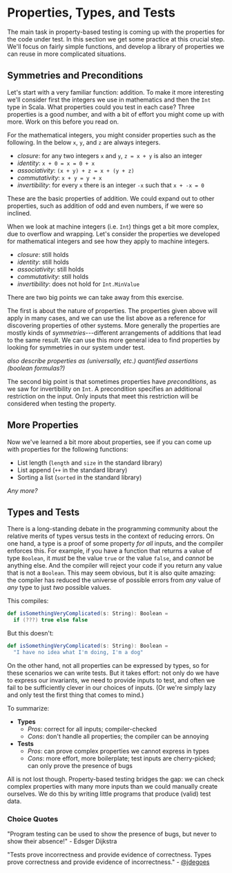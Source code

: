 # Properties, Types, and Tests

The main task in property-based testing is coming up with the properties for the code under test. In this section we get some practice at this crucial step. We'll focus on fairly simple functions, and develop a library of properties we can reuse in more complicated situations.

## Symmetries and Preconditions

Let's start with a very familiar function: addition. To make it more interesting we'll consider first the integers we use in mathematics and then the `Int` type in Scala. What properties could you test in each case? Three properties is a good number, and with a bit of effort you might come up with more. Work on this before you read on.

For the mathematical integers, you might consider properties such as the following. In the below `x`, `y`, and `z` are always integers.

- *closure*: for any two integers `x` and `y`, `z = x + y` is also an integer
- *identity*: `x + 0 = x = 0 + x`
- *associativity*: `(x + y) + z = x + (y + z)`
- *commutativity*: `x + y = y + x`
- *invertibility*: for every `x` there is an integer `-x` such that `x + -x = 0`

These are the basic properties of addition. We could expand out to other properties, such as addition of odd and even numbers, if we were so inclined.

When we look at machine integers (i.e. `Int`) things get a bit more complex, due to overflow and wrapping. Let's consider the properties we developed for mathematical integers and see how they apply to machine integers.

- *closure*: still holds
- *identity*: still holds
- *associativity*: still holds
- *commutativity*: still holds
- *invertibility*: does not hold for `Int.MinValue`

There are two big points we can take away from this exercise. 

The first is about the nature of properties. The properties given above will apply in many cases, and we can use the list above as a reference for discovering properties of other systems. More generally the properties are mostly kinds of *symmetries*---different arrangements of additions that lead to the same result. We can use this more general idea to find properties by looking for symmetries in our system under test.

*also describe properties as (universally, etc.) quantified assertions (boolean formulas?)*

The second big point is that sometimes properties have *preconditions*, as we saw for invertibility on `Int`. A precondition specifies an additional restriction on the input. Only inputs that meet this restriction will be considered when testing the property.

## More Properties

Now we've learned a bit more about properties, see if you can come up with properties for the following functions:

- List length (`length` and `size` in the standard library)
- List append (`++` in the standard library)
- Sorting a list (`sorted` in the standard library)

_Any more?_


## Types and Tests

There is a long-standing debate in the programming community about the
relative merits of types versus tests in the context of reducing errors. On
one hand, a type is a proof of some property *for all* inputs, and the compiler
enforces this. For example, if you have a function that returns a value
of type `Boolean`, it *must* be the value `true` or the value `false`, and
*cannot* be anything else. And the compiler will reject your code if you
return any value that is not a `Boolean`. This may seem obvious, but it is also
quite amazing: the compiler has reduced the universe of possible errors from
*any* value of *any* type to just *two* possible values.

This compiles:

```scala mdoc
def isSomethingVeryComplicated(s: String): Boolean =
  if (???) true else false
```

But this doesn't:

```scala mdoc:fail
def isSomethingVeryComplicated(s: String): Boolean =
  "I have no idea what I'm doing, I'm a dog"
```

On the other hand, not all properties can be expressed by types, so for
these scenarios we can write tests. But it takes effort: not only do we have to express
our invariants, we need to provide inputs to test, and often we fail to be
sufficiently clever in our choices of inputs. (Or we're simply lazy and only
test the first thing that comes to mind.)

To summarize:

- **Types**
  - *Pros*: correct for all inputs; compiler-checked
  - *Cons*: don't handle all properties; the compiler can be annoying
- **Tests**
  - *Pros*: can prove complex properties we cannot express in types
  - *Cons*: more effort, more boilerplate; test inputs are cherry-picked; can only prove the presence of bugs

All is not lost though. Property-based testing bridges the gap: we can
check complex properties with many more inputs than we could manually
create ourselves. We do this by writing little programs that produce
(valid) test data.

### Choice Quotes

"Program testing can be used to show the presence of bugs, but never to show their absence!" - Edsger Dijkstra

"Tests prove incorrectness and provide evidence of correctness. Types prove correctness and provide evidence of incorrectness." - [@jdegoes](https://twitter.com/jdegoes/status/924412114772549632)
